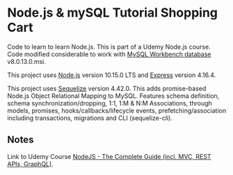 # Node.js & mySQL Tutorial Shopping Cart

Code to learn to learn Node.js. This is part of a Udemy Node.js course.
Code modified considerable to work with [MySQL Workbench database](https://dev.mysql.com/downloads/file/?id=480823)  v8.0.13.0.msi. 

This project uses [Node.js](https://nodejs.org) version 10.15.0 LTS and [Express](http://expressjs.com/) version 4.16.4.

This project uses [Sequelize](http://docs.sequelizejs.com) version 4.42.0. This adds promise-based Node.js Object Relational Mapping to MySQL. Features schema definition, schema synchronization/dropping, 1:1, 1:M & N:M Associations, through models, promises, hooks/callbacks/lifecycle events, prefetching/association including transactions, migrations and CLI (sequelize-cli).

## Notes

Link to Udemy Course [NodeJS - The Complete Guide (incl. MVC, REST APIs, GraphQL)](https://www.udemy.com/nodejs-the-complete-guide/).<br>